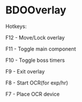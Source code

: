 # BDOOverlay

Hotkeys:

F12 - Move/Lock overlay

F11 - Toggle main component

F10 - Toggle boss timers

F9  - Exit overlay

F8  - Start OCR(for exp/hr)

F7  - Place OCR device

